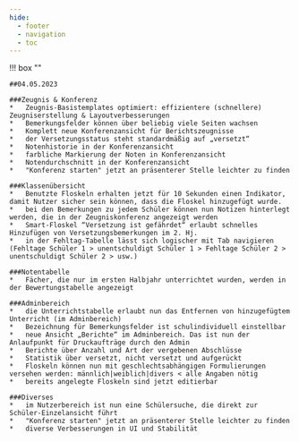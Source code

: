```yaml
---
hide:
  - footer
  - navigation
  - toc
---
```


!!! box ""

    ##04.05.2023    

	###Zeugnis & Konferenz
    *	Zeugnis-Basistemplates optimiert: effizientere (schnellere) Zeugniserstellung & Layoutverbesserungen
	*	Bemerkungsfelder können über beliebig viele Seiten wachsen
	*	Komplett neue Konferenzansicht für Berichtszeugnisse	
	*	der Versetzungsstatus steht standardmäßig auf „versetzt“
	*	Notenhistorie in der Konferenzansicht
	*	farbliche Markierung der Noten in Konferenzansicht
	* 	Notendurchschnitt in der Konferenzansicht
	*	"Konferenz starten" jetzt an präsenterer Stelle leichter zu finden

	###Klassenübersicht
	*	Benutzte Floskeln erhalten jetzt für 10 Sekunden einen Indikator, damit Nutzer sicher sein können, dass die Floskel hinzugefügt wurde.
	*	bei den Bemerkungen zu jedem Schüler können nun Notizen hinterlegt werden, die in der Zeugniskonferenz angezeigt werden
	*	Smart-Floskel “Versetzung ist gefährdet“ erlaubt schnelles Hinzufügen von Versetzungsbemerkungen im 2. Hj.
	*	in der Fehltag-Tabelle lässt sich logischer mit Tab navigieren (Fehltage Schüler 1 > unentschuldigt Schüler 1 > Fehltage Schüler 2 > unentschuldigt Schüler 2 > usw.)

	###Notentabelle
	*	Fächer, die nur im ersten Halbjahr unterrichtet wurden, werden in der Bewertungstabelle angezeigt

	###Adminbereich
	*	die Unterrichtstabelle erlaubt nun das Entfernen von hinzugefügtem Unterricht (im Adminbereich)
	*	Bezeichnung für Bemerkungsfelder ist schulindividuell einstellbar
	*	neue Ansicht „Berichte“ im Adminbereich. Das ist nun der Anlaufpunkt für Druckaufträge durch den Admin
	*	Berichte über Anzahl und Art der vergebenen Abschlüsse 
	*	Statistik über versetzt, nicht versetzt und aufgerückt
	*	Floskeln können nun mit geschlechtsabhängigen Formulierungen versehen werden: männlich|weiblich|divers < alle Angaben nötig
	*	bereits angelegte Floskeln sind jetzt editierbar

	###Diverses
	*	im Nutzerbereich ist nun eine Schülersuche, die direkt zur Schüler-Einzelansicht führt
	*	"Konferenz starten" jetzt an präsenterer Stelle leichter zu finden
	*	diverse Verbesserungen in UI und Stabilität